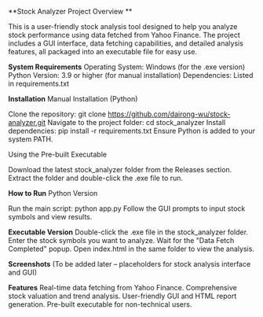 **Stock Analyzer
Project Overview
**

This is a user-friendly stock analysis tool designed to help you analyze stock performance using data fetched from Yahoo Finance. The project includes a GUI interface, data fetching capabilities, and detailed analysis features, all packaged into an executable file for easy use.

**System Requirements**
Operating System: Windows (for the .exe version)
Python Version: 3.9 or higher (for manual installation)
Dependencies: Listed in requirements.txt


**Installation**
Manual Installation (Python)

Clone the repository: git clone https://github.com/dairong-wu/stock-analyzer.git
Navigate to the project folder: cd stock_analyzer
Install dependencies: pip install -r requirements.txt
Ensure Python is added to your system PATH.

Using the Pre-built Executable

Download the latest stock_analyzer folder from the Releases section.
Extract the folder and double-click the .exe file to run.

**How to Run**
Python Version

Run the main script: python app.py
Follow the GUI prompts to input stock symbols and view results.

**Executable Version**
Double-click the .exe file in the stock_analyzer folder.
Enter the stock symbols you want to analyze.
Wait for the "Data Fetch Completed" popup.
Open index.html in the same folder to view the analysis.



**Screenshots**
(To be added later – placeholders for stock analysis interface and GUI)

**Features**
Real-time data fetching from Yahoo Finance.
Comprehensive stock valuation and trend analysis.
User-friendly GUI and HTML report generation.
Pre-built executable for non-technical users.
